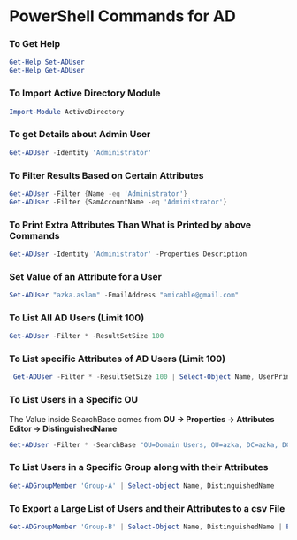 # PowerShell Commands for AD

### To Get Help
```ps1
Get-Help Set-ADUser
Get-Help Get-ADUser
```
### To Import Active Directory Module
```ps1
Import-Module ActiveDirectory
```
### To get Details about Admin User
```ps1
Get-ADUser -Identity 'Administrator'
```
### To Filter Results Based on Certain Attributes
```ps1
Get-ADUser -Filter {Name -eq 'Administrator'}
Get-ADUser -Filter {SamAccountName -eq 'Administrator'}
```
### To Print Extra Attributes Than What is Printed by above Commands
```ps1
Get-ADUser -Identity 'Administrator' -Properties Description
```
### Set Value of an Attribute for a User
```ps1
Set-ADUser "azka.aslam" -EmailAddress "amicable@gmail.com"
```
### To List All AD Users (Limit 100)
```ps1
Get-ADUser -Filter * -ResultSetSize 100
```
### To List specific Attributes of AD Users (Limit 100)
```ps1
 Get-ADUser -Filter * -ResultSetSize 100 | Select-Object Name, UserPrincipalName, Enabled, lastLogon
```
### To List Users in a Specific OU
The Value inside SearchBase comes from **OU -> Properties -> Attributes Editor -> DistinguishedName**
```ps1
Get-ADUser -Filter * -SearchBase "OU=Domain Users, OU=azka, DC=azka, DC=local" | Select-Object Name
```
### To List Users in a Specific Group along with their Attributes
```ps1
Get-ADGroupMember 'Group-A' | Select-object Name, DistinguishedName
```
### To Export a Large List of Users and their Attributes to a csv File
```ps1
Get-ADGroupMember 'Group-B' | Select-Object Name, DistinguishedName | Export-Csv "C:\Users\azka.aslam\Desktop\myusers.csv"
```
